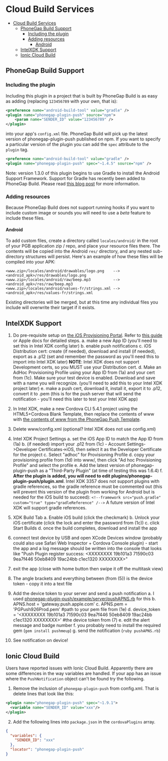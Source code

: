 # Cloud Build Services

- [Cloud Build Services](#cloud-build-services)
  - [PhoneGap Build Support](#phonegap-build-support)
    - [Including the plugin](#including-the-plugin)
    - [Adding resources](#adding-resources)
      - [Android](#android)
  - [IntelXDK Support](#intelxdk-support)
  - [Ionic Cloud Build](#ionic-cloud-build)

## PhoneGap Build Support

### Including the plugin

Including this plugin in a project that is built by PhoneGap Build is as easy as adding (replacing `123456789` with your own, that is):

```xml
<preference name="android-build-tool" value="gradle" />
<plugin name="phonegap-plugin-push" source="npm">
    <param name="SENDER_ID" value="123456789" />
</plugin>
```

into your app's `config.xml` file. PhoneGap Build will pick up the latest version of phonegap-plugin-push published on npm. If you want to specify a particular version of the plugin you can add the `spec` attribute to the `plugin` tag.

```xml
<preference name="android-build-tool" value="gradle" />
<plugin name="phonegap-plugin-push" spec="~1.4.5" source="npm" />
```

Note: version 1.3.0 of this plugin begins to use Gradle to install the Android Support Framework. Support for Gradle has recently been added to PhoneGap Build. Please read [this blog post](http://phonegap.com/blog/2015/09/28/android-using-gradle/) for more information.

### Adding resources

Because PhoneGap Build does not support running hooks if you want to include custom image or sounds you will need to use a _beta_ feature to include these files.

#### Android

To add custom files, create a directory called `locales/android/` in the root of your PGB application zip / repo, and place your resource files there. The contents will be copied into the Android `res/` directory, and any nested sub-directory structures will persist. Here's an example of how these files will be compiled into your APK:

```
<www.zip>/locales/android/drawables/logo.png    --> <android_apk>/res/drawables/logo.png
<www.zip>/locales/android/raw/beep.mp3          --> <android_apk>/res/raw/beep.mp3
<www.zip>/locales/android/values-fr/strings.xml --> <android_apk>/res/values-fr/strings.xml
```

Existing directories will be merged, but at this time any individual files you include will overwrite their target if it exists.

## IntelXDK Support

1.  Do pre-requisite setup on [the iOS Provisioning Portal](https://developer.apple.com/account/ios/identifier/bundle). Refer to [this guide](https://www.raywenderlich.com/123862/push-notifications-tutorial) or Apple docs for detailed steps.
    a. make a new App ID (you'll need to set this in Intel XDK config later)
    b. enable push notifications
    c. iOS Distribution cert: create (if needed), download and install (if needed), export as a .p12 (set and remember the password as you'll need this to import into Intel XDK later)
    **NOTE**: Intel XDK does not support Development certs, so you MUST use your Distribution cert.
    d. Make an AdHoc Provisioning Profile using your App ID from (1a) and your cert from (1c). Make sure your test device is enabled. Download and save with a name you will recognize. (you'll need to add this to your Intel XDK project later)
    e. make a push cert, download it, install it, export it to .p12, convert it to .pem (this is for the push server that will send the notification - you'll need this later to test your Intel XDK app)

2.  In Intel XDK, make a new Cordova CLI 5.4.1 project using the HTML5+Cordova Blank Template, then replace the contents of www with [the contents of www from the PhoneGap Push Template](https://github.com/phonegap/phonegap-template-push/tree/master/template_src/www).

3.  Delete www/config.xml (optional? Intel XDK does not use config.xml)

4.  Intel XDK Project Settings
    a. set the iOS App ID to match the App ID from (1a)
    b. (if needed) import your .p12 from (1c) - Account Settings->Developer Certificates->iOS, then select it as the Developer Certificate for the project
    c. Select "adhoc" for Provisioning Profile
    d. copy your provisioning profile from (1d) into www/, then click "Ad hoc Provisioning Profile" and select the profile
    e. Add the latest version of phonegap-plugin-push as a "Third-Party Plugin" (at time of testing this was 1.6.4)
    f. **After the plugin is added, you will need to edit plugins/phonegap-plugin-push/plugin.xml**. Intel XDK 3357 does not support plugins with gradle references, so the gradle reference must be commented out (this will prevent this version of the plugin from working for Android but is needed for the iOS build to succeed):
    `<!--framework src="push.gradle" custom="true" type="gradleReference" /-->`
    A future version of Intel XDK will support gradle references.

5.  XDK Build Tab
    a. Enable iOS build (click the checkmark)
    b. Unlock your iOS certificate (click the lock and enter the password from (1c))
    c. click Start Builds
    d. once the build completes, download and install the app

6.  connect test device by USB and open XCode Devices window (probably could also use Safari Web Inspector + Cordova Console plugin) - start the app and a log message should be written into the console that looks like "Push Plugin register success: \<XXXXXXXX 19b101a3 71590c03 9ea7f446 50eb8409 19ac24bb c1ec1320 XXXXXXXX\>"

7.  exit the app (close with home button then swipe it off the multitask view)

8.  The angle brackets and everything between (from (5)) is the device token - copy it into a text file

9.  Add the device token to your server and send a push notification
    a. I used [phonegap-plugin-push/example/server/pushAPNS.rb](https://github.com/phonegap/phonegap-plugin-push/blob/master/example/server/pushAPNS.rb) for this
    b. APNS.host = 'gateway.push.apple.com'
    c. APNS.pem = 'PGPush926Prod.pem' #path to your pem file from (1e)
    d. device_token = '\<XXXXXXXX 19b101a3 71590c03 9ea7f446 50eb8409 19ac24bb c1ec1320 XXXXXXXX\>' #the device token from (7)
    e. edit the alert message and badge number
    f. you probably need to install the required gem (`gem install pushmeup`)
    g. send the notification (`ruby pushAPNS.rb`)

10. See notification on device!

## Ionic Cloud Build

Users have reported issues with Ionic Cloud Build. Apparently there are some differences in the way variables are handled. If your app has an issue where the `PushNotification` object can't be found try the following.

1.  Remove the inclusion of `phonegap-plugin-push` from config.xml. That is delete lines that look like this:

```xml
<plugin name="phonegap-plugin-push" spec="~1.9.1">
  <variable name="SENDER_ID" value="xxx"/>
</plugin>
```

2.  Add the following lines into `package.json` in the `cordovaPlugins` array.

```json
{
  "variables": {
    "SENDER_ID": "xxx"
  },
  "locator": "phonegap-plugin-push"
}
```
